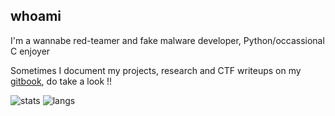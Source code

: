 ## whoami

I'm a wannabe red-teamer and fake malware developer, Python/occassional C enjoyer

Sometimes I document my projects, research and CTF writeups on my [gitbook](https://gatari.gitbook.io/), do take a look !!

![stats](https://github-readme-stats.vercel.app/api?username=gatariee&show_icons=true&theme=tokyonight&hide=contribs,issues)
![langs](https://github-readme-stats.vercel.app/api/top-langs/?username=gatariee&layout=compact&show_icons=true&theme=tokyonight&hide=javascript,html,css)

